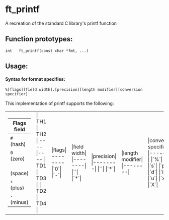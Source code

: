 # ft_printf

A recreation of the standard C library's printf function

## Function prototypes:

```
int   ft_printf(const char *fmt, ...)
```
## Usage:

#### Syntax for format specifies:
`%[flags][field width].[precision][length modifier][conversion specifier]`

This implementation of printf supports the following:

<table>
<tr>
<td>
 
| Flags field            |
| ---------------------- |
| `#` &ensp; (hash)      |
| `0` &ensp; (zero)      |
| ` ` ` ` &ensp; (space) |
| `+` &ensp; (plus)      |
| `-` &ensp; (minus)     |


</td>
<td>
| TH1 | TH2 |
----|---- 
| TD1 | TD3 |
| TD2 | TD4 |
</td>
<td>
|flags|
--------
|`0`|
|`-`|
</td>
    <td>
      |field width|
      |--------|
      |`<number>`|
      |`*`|
    </td>
    <td>
      |precision|
      |--------|
      |`<number>`|
      |`*`| 
    </td>
    <td>  
      |length modifier|
      |--------|
    </td>
    <td>
      |conversion specifier|
      |--------|
      |`%`|
      |`c`|
      |`s`|
      |`p`|
      |`d`|
      |`i`|
      |`u`|
      |`x`|
      |`X`|
    </td>
  </tr>
</table>
